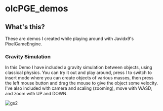 # olcPGE_demos
## What's this?
These are demos I created while playing around with Javidx9's PixelGameEngine.

### Gravity Simulation
In this Demo I have included a gravity simulation between objects, using classical physics. You can try it out and play around, press I to switch to insert mode where you can create objects of various masses, then press the left mouse button and drag the mouse to give the object some velocity.
I've also included with camera and scaling (zooming), move with WASD; and zoom with UP and DOWN.

![gs2](https://user-images.githubusercontent.com/60942163/156193181-875162c8-00c5-4ae6-ad9d-01119ca04e5b.gif)
